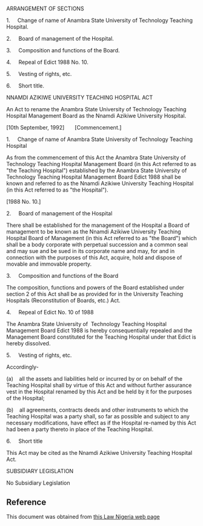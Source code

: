 # 

ARRANGEMENT OF SECTIONS

1.     Change of name of Anambra State University of Technology Teaching Hospital.

2.     Board of management of the Hospital.

3.     Composition and functions of the Board.

4.     Repeal of Edict 1988 No. 10.

5.     Vesting of rights, etc.

6.     Short title.

NNAMDI AZIKIWE UNIVERSITY TEACHING HOSPITAL ACT

An Act to rename the Anambra State University of Technology Teaching Hospital Management Board as the Nnamdi Azikiwe University Hospital.

[10th September, 1992]       [Commencement.]

1.     Change of name of Anambra State University of Technology Teaching Hospital

As from the commencement of this Act the Anambra State University of Technology Teaching Hospital Management Board (in this Act referred to as "the Teaching Hospital") established by the Anambra State University of Technology Teaching Hospital Management Board Edict 1988 shall be known and referred to as the Nnamdi Azikiwe University Teaching Hospital (in this Act referred to as "the Hospital").

[1988 No. 10.]

2.     Board of management of the Hospital

There shall be established for the management of the Hospital a Board of management to be known as the Nnamdi Azikiwe University Teaching Hospital Board of Management (in this Act referred to as "the Board") which shall be a body corporate with perpetual succession and a common seal and may sue and be sued in its corporate name and may, for and in connection with the purposes of this Act, acquire, hold and dispose of movable and immovable property.

3.     Composition and functions of the Board

The composition, functions and powers of the Board established under section 2 of this Act shall be as provided for in the University Teaching Hospitals (Reconstitution of Boards, etc.) Act.

4.     Repeal of Edict No. 10 of 1988

The Anambra State University of  Technology Teaching Hospital Management Board Edict 1988 is hereby consequentially repealed and the Management Board constituted for the Teaching Hospital under that Edict is hereby dissolved.

5.     Vesting of rights, etc.

Accordingly-

(a)    all the assets and liabilities held or incurred by or on behalf of the Teaching Hospital shall by virtue of this Act and without further assurance vest in the Hospital renamed by this Act and be held by it for the purposes of the Hospital;

(b)    all agreements, contracts deeds and other instruments to which the Teaching Hospital was a party shall, so far as possible and subject to any necessary modifications, have effect as if the Hospital re-named by this Act had been a party thereto in place of the Teaching Hospital.

6.     Short title

This Act may be cited as the Nnamdi Azikiwe University Teaching Hospital Act.

SUBSIDIARY LEGISLATION

No Subsidiary Legislation

## Reference

This document was obtained from [this Law Nigeria web page](http://www.lawnigeria.com/LFN/N/Nnamdi-Azikwe-University-Teaching-Hospital-Act.php)